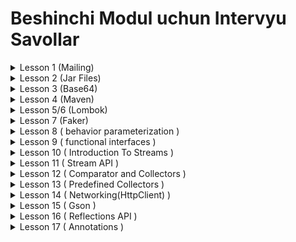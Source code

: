 # Beshinchi Modul uchun Intervyu Savollar

<details>
    <summary>Lesson 1 (Mailing)</summary>

* SSL nima ?
* TLS nima ?
* SMTP nima ?

</details>

<details>
    <summary>Lesson 2 (Jar Files)</summary>

* jar fayl nima ?
* jar fayl dan foydalanishni foydali tomonlari ?
* **manifest** fayl qanday fayl ?
* **manifest** fayl nima uchun kerak ?
* **executable** jar qanday jar ?

</details>

<details>
    <summary>Lesson 3 (Base64)</summary>

* Base64 nima ?
* Base64 encoding and decoding nima uchun kerak ?
* Base64 encoding and decoding jarayoni qandey amalga oshiriladi ?
* Base64 xar bir belgi uchun nechchi bayt xotiradan joy egallaydi ?
* URL Base64 nima ?
* MIME Base64 nima ?

</details>

<details>
<summary>Lesson 4 (Maven)</summary>

* Maven nima ?
* Maven nima uchun kerak bo'ladi ?
* Dependency larda scope nima ma'noni anglatadi

</details>

<details>
<summary>Lesson 5/6 (Lombok)</summary>

* Lombo ni vazifasi nima ?

</details>

<details>
<summary>Lesson 7 (Faker)</summary>
* JavaFaker Library nima uchun ishlatiladi ?
</details>

<details>
<summary>Lesson 8 ( behavior parameterization )</summary>

* **Behaviour parametrization** nima ?
* **Behaviour parametrization** qanday muammolarni xal qiladi ?
* **Lambda expression** nima ?
* **Lambda expression** larda qanday qoidalar mavjud ?
* **Final** hamda **Effectively final** o'zgaruvchilarning farqi nimada ?
* Qayerlarda **Lambda** ni ishlatgan to'gri bo'ladi ?

</details>

<details>
<summary>Lesson 9 ( functional interfaces )</summary>

* **Functional Interface** qanday interface ?
* **@FunctionalInterface** annotatsiyasini vazifasi nima ?
    * **Predicate** vazifasi nima ?
    * **Consumer** vazifasi nima ?
    * **Function** vazifasi nima ?
    * **Supplier** vazifasi nima ?
    * **UnaryOperator** vazifasi nima ?
    * **BinaryOperator** vazifasi nima ?
* **Primitive Functional InterFace** nima uchun kerak ?
* **Primitive Functional InterFace** qanday vaziyatlarda ishlatiladi ?
* **Method Reference** nima ?
* **Method Reference** ni qanday turlari bor ?
* **Constructor as method reference** nima ?

</details>


<details>
<summary>Lesson 10 ( Introduction To Streams )</summary>

* **Imperative Coding** nima ?
* **Declarative Coding** nima ?
* **Declarative Coding** ga misollar ?
* **Stream** nima ?
* **Stream API** nima ?
* **Stream** larning **Collection** lardan farqi nima ?
* **Stream** yaratish usullari ?
* Qanday **Stream Operator** lari mavjud?
* **Intermediate Operator** lar qanday operatorlar ?
* **Terminal Operator** lar qanday operatorlar ?
* **Intermediate Operator** lar necha turga bo'linadi ?
* **Stateless operator** lar qanday operatorlar ?
* **Stateful operator** lar qanday operatorlar ?

</details>

<details>
<summary>Lesson 11 ( Stream API )</summary>

* **Stream API** nima ?
* **.stream() va .parallelStream()** lar qanday farq qiladi ?
* Nima uchun **String Lazy** deyiladi ?

</details>


<details>
<summary>Lesson 12 ( Comparator and Collectors )</summary>

* **Comparator** nima ?
* Jdk 1.8 da **Comparator** ga qanddey o'zgarishlar kiritildi ?
* **Collector** nima ?
* **Collector** lar **terminal** operatorlarmi ?
* **Collector** lar qandey ishlaydi ?

</details>

<details>
<summary>Lesson 13 ( Predefined Collectors )</summary>

* **Collector** larning qandey turlarini bilasiz va ular qandey vaziyatlarda ishlatiladi ?
* **Primitive Stream** lar qandey **stream** lar ?
* **Primitive Stream** larga misollar ayting ?

</details>

<details>
<summary>Lesson 14 ( Networking(HttpClient) )</summary>

* **URL** va **URLConnection** **class** lari qandey **class** lar ?
* nima uchun **URL** va **URLConnection** **class** lari bo'lsa ham yangi **http api** java ga qo'shildi (ya'ni _HttpClient_)?
* **HttpClient** nima ?
* **HttpClient** ni eski **_Networking API_** (**_URLConnection_**) dan afzalligi nimada ?

</details>

<details>
<summary>Lesson 15 ( Gson )</summary>

* **GSON** library si nima uchun kerak ?
* **Custom Serializer** va **Custom Deserializer** nima uchun kerak ?
* **TypeAdapter** nima ?

</details>

<details>
<summary>Lesson 16 ( Reflections API )</summary>

* **reflection** nima ?
* **reflection api** nima uchun kerak ?
* **reflection api** ni asosiy **class** lari qaysi **class** lar ?
* **reflection api** ni qachon ishlatish kerak ?

</details>

<details>
<summary>Lesson 17 ( Annotations )</summary>

* Java da **Annotation** nima ?
* **Annotation** larni qanday turlari bor ?
* **@Override** annotatsiyasini vazifasi nima ?
* **@FunctionalInterface** annotatsiyasini vazifasi nima ?
* **@Deprecated** annotatsiyasini vazifasi nima ?
* **@SuppressWarnings** annotatsiyasini vazifasi nima ?
* **@SafeVarargs** annotatsiyasini vazifasi nima ?
* Qanday qilib **Custom Annotation** yaratish mumkin ?

</details>